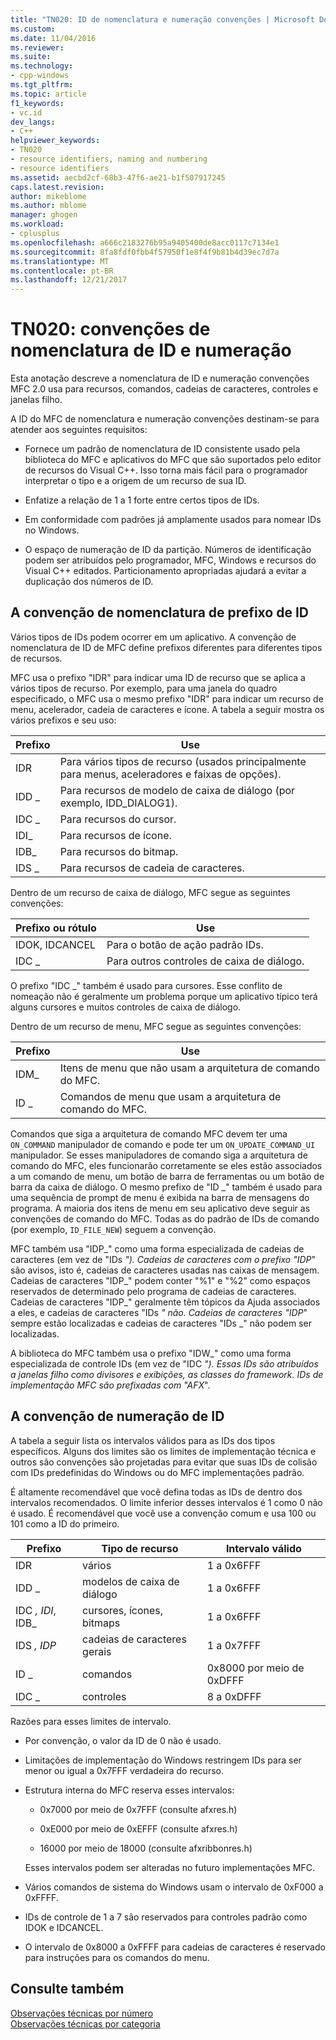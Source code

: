 ```yaml
---
title: "TN020: ID de nomenclatura e numeração convenções | Microsoft Docs"
ms.custom: 
ms.date: 11/04/2016
ms.reviewer: 
ms.suite: 
ms.technology:
- cpp-windows
ms.tgt_pltfrm: 
ms.topic: article
f1_keywords:
- vc.id
dev_langs:
- C++
helpviewer_keywords:
- TN020
- resource identifiers, naming and numbering
- resource identifiers
ms.assetid: aecbd2cf-68b3-47f6-ae21-b1f507917245
caps.latest.revision: 
author: mikeblome
ms.author: mblome
manager: ghogen
ms.workload:
- cplusplus
ms.openlocfilehash: a666c2183276b95a9405400de8acc0117c7134e1
ms.sourcegitcommit: 8fa8fdf0fbb4f57950f1e8f4f9b81b4d39ec7d7a
ms.translationtype: MT
ms.contentlocale: pt-BR
ms.lasthandoff: 12/21/2017
---
```

# <a name="tn020-id-naming-and-numbering-conventions"></a>TN020: convenções de nomenclatura de ID e numeração
Esta anotação descreve a nomenclatura de ID e numeração convenções MFC 2.0 usa para recursos, comandos, cadeias de caracteres, controles e janelas filho.  
  
 A ID do MFC de nomenclatura e numeração convenções destinam-se para atender aos seguintes requisitos:  
  
-   Fornece um padrão de nomenclatura de ID consistente usado pela biblioteca do MFC e aplicativos do MFC que são suportados pelo editor de recursos do Visual C++. Isso torna mais fácil para o programador interpretar o tipo e a origem de um recurso de sua ID.  
  
-   Enfatize a relação de 1 a 1 forte entre certos tipos de IDs.  
  
-   Em conformidade com padrões já amplamente usados para nomear IDs no Windows.  
  
-   O espaço de numeração de ID da partição. Números de identificação podem ser atribuídos pelo programador, MFC, Windows e recursos do Visual C++ editados. Particionamento apropriadas ajudará a evitar a duplicação dos números de ID.  
  
## <a name="the-id-prefix-naming-convention"></a>A convenção de nomenclatura de prefixo de ID  
 Vários tipos de IDs podem ocorrer em um aplicativo. A convenção de nomenclatura de ID de MFC define prefixos diferentes para diferentes tipos de recursos.  
  
 MFC usa o prefixo "IDR" para indicar uma ID de recurso que se aplica a vários tipos de recurso. Por exemplo, para uma janela do quadro especificado, o MFC usa o mesmo prefixo "IDR" para indicar um recurso de menu, acelerador, cadeia de caracteres e ícone. A tabela a seguir mostra os vários prefixos e seu uso:  
  
|Prefixo|Use|  
|------------|---------|  
|IDR|Para vários tipos de recurso (usados principalmente para menus, aceleradores e faixas de opções).|  
|IDD _|Para recursos de modelo de caixa de diálogo (por exemplo, IDD_DIALOG1).|  
|IDC _|Para recursos do cursor.|  
|IDI_|Para recursos de ícone.|  
|IDB_|Para recursos do bitmap.|  
|IDS _|Para recursos de cadeia de caracteres.|  
  
 Dentro de um recurso de caixa de diálogo, MFC segue as seguintes convenções:  
  
|Prefixo ou rótulo|Use|  
|---------------------|---------|  
|IDOK, IDCANCEL|Para o botão de ação padrão IDs.|  
|IDC _|Para outros controles de caixa de diálogo.|  
  
 O prefixo "IDC _" também é usado para cursores. Esse conflito de nomeação não é geralmente um problema porque um aplicativo típico terá alguns cursores e muitos controles de caixa de diálogo.  
  
 Dentro de um recurso de menu, MFC segue as seguintes convenções:  
  
|Prefixo|Use|  
|------------|---------|  
|IDM_|Itens de menu que não usam a arquitetura de comando do MFC.|  
|ID _|Comandos de menu que usam a arquitetura de comando do MFC.|  
  
 Comandos que siga a arquitetura de comando MFC devem ter uma `ON_COMMAND` manipulador de comando e pode ter um `ON_UPDATE_COMMAND_UI` manipulador. Se esses manipuladores de comando siga a arquitetura de comando do MFC, eles funcionarão corretamente se eles estão associados a um comando de menu, um botão de barra de ferramentas ou um botão de barra da caixa de diálogo. O mesmo prefixo de "ID _" também é usado para uma sequência de prompt de menu é exibida na barra de mensagens do programa. A maioria dos itens de menu em seu aplicativo deve seguir as convenções de comando do MFC. Todas as do padrão de IDs de comando (por exemplo, `ID_FILE_NEW`) seguem a convenção.  
  
 MFC também usa "IDP_" como uma forma especializada de cadeias de caracteres (em vez de "IDs _"). Cadeias de caracteres com o prefixo "IDP_" são avisos, isto é, cadeias de caracteres usadas nas caixas de mensagem. Cadeias de caracteres "IDP_" podem conter "%1" e "%2" como espaços reservados de determinado pelo programa de cadeias de caracteres. Cadeias de caracteres "IDP_" geralmente têm tópicos da Ajuda associados a eles, e cadeias de caracteres "IDs _" não. Cadeias de caracteres "IDP_" sempre estão localizadas e cadeias de caracteres "IDs _" não podem ser localizadas.  
  
 A biblioteca do MFC também usa o prefixo "IDW_" como uma forma especializada de controle IDs (em vez de "IDC _"). Essas IDs são atribuídos a janelas filho como divisores e exibições, as classes do framework. IDs de implementação MFC são prefixadas com "AFX_".  
  
## <a name="the-id-numbering-convention"></a>A convenção de numeração de ID  
 A tabela a seguir lista os intervalos válidos para as IDs dos tipos específicos. Alguns dos limites são os limites de implementação técnica e outros são convenções são projetadas para evitar que suas IDs de colisão com IDs predefinidas do Windows ou do MFC implementações padrão.  
  
 É altamente recomendável que você defina todas as IDs de dentro dos intervalos recomendados. O limite inferior desses intervalos é 1 como 0 não é usado. É recomendável que você use a convenção comum e usa 100 ou 101 como a ID do primeiro.  
  
|Prefixo|Tipo de recurso|Intervalo válido|  
|------------|-------------------|-----------------|  
|IDR|vários|1 a 0x6FFF|  
|IDD _|modelos de caixa de diálogo|1 a 0x6FFF|  
|IDC _, IDI_, IDB_|cursores, ícones, bitmaps|1 a 0x6FFF|  
|IDS _, IDP_|cadeias de caracteres gerais|1 a 0x7FFF|  
|ID _|comandos|0x8000 por meio de 0xDFFF|  
|IDC _|controles|8 a 0xDFFF|  
  
 Razões para esses limites de intervalo.  
  
-   Por convenção, o valor da ID de 0 não é usado.  
  
-   Limitações de implementação do Windows restringem IDs para ser menor ou igual a 0x7FFF verdadeira do recurso.  
  
-   Estrutura interna do MFC reserva esses intervalos:  
  
    -   0x7000 por meio de 0x7FFF (consulte afxres.h)  
  
    -   0xE000 por meio de 0xEFFF (consulte afxres.h)  
  
    -   16000 por meio de 18000 (consulte afxribbonres.h)  
  
     Esses intervalos podem ser alteradas no futuro implementações MFC.  
  
-   Vários comandos de sistema do Windows usam o intervalo de 0xF000 a 0xFFFF.  
  
-   IDs de controle de 1 a 7 são reservados para controles padrão como IDOK e IDCANCEL.  
  
-   O intervalo de 0x8000 a 0xFFFF para cadeias de caracteres é reservado para instruções para os comandos do menu.  
  
## <a name="see-also"></a>Consulte também  
 [Observações técnicas por número](../mfc/technical-notes-by-number.md)   
 [Observações técnicas por categoria](../mfc/technical-notes-by-category.md)

